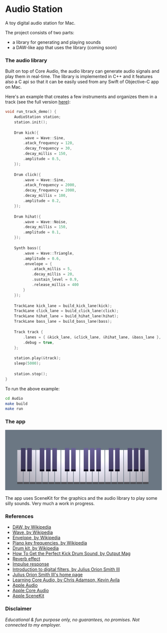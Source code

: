 # Audio Station

A toy digital audio station for Mac.

The project consists of two parts:
- a library for generating and playing sounds
- a DAW-like app that uses the library (coming soon)


### The audio library

Built on top of Core Audio, the audio library can generate audio signals and play them in real-time. The library is implemented in C++ and it features also a C api so that it can be easily used from any Swift of Objective-C app on Mac.

Here's an example that creates a few instruments and organizes them in a track (see the full version [here](Audio/test/main.cpp)):
```cpp
void run_track_demo() {
    AudioStation station;
    station.init();

    Drum kick({
        .wave = Wave::Sine,
        .atack_frequency = 120,
        .decay_frequency = 30,
        .decay_millis = 150,
        .amplitude = 0.5,
    });

    Drum click({
        .wave = Wave::Sine,
        .atack_frequency = 2000,
        .decay_frequency = 2000,
        .decay_millis = 100,
        .amplitude = 0.2,
    });

    Drum hihat({
        .wave = Wave::Noise,
        .decay_millis = 150,
        .amplitude = 0.1,
    });

    Synth bass({
        .wave = Wave::Triangle,
        .amplitude = 0.6,
        .envelope = {
            .atack_millis = 5, 
            .decay_millis = 20, 
            .sustain_level = 0.9, 
            .release_millis = 400
        }
    });

    TrackLane kick_lane = build_kick_lane(kick);
    TrackLane click_lane = build_click_lane(click);
    TrackLane hihat_lane = build_hihat_lane(hihat);
    TrackLane bass_lane = build_bass_lane(bass);

    Track track { 
        .lanes = { &kick_lane, &click_lane, &hihat_lane, &bass_lane },
        .debug = true,
    };

    station.play(&track);
    sleep(5000);

    station.stop();
}
```

To run the above example:
```bash
cd Audio
make build
make run
```


### The app

<img src="screenshot.png" width="800"/>

The app uses SceneKit for the graphics and the audio library to play some silly sounds. Very much a work in progress.


### References

- [DAW, by Wikipedia](https://en.wikipedia.org/wiki/Digital_audio_workstation)
- [Wave, by Wikipedia](https://en.wikipedia.org/wiki/wave)
- [Envelope, by Wikipedia](https://en.wikipedia.org/wiki/Envelope_(music))
- [Piano key frequencies, by Wikipedia](https://en.wikipedia.org/wiki/Piano_key_frequencies)
- [Drum kit, by Wikipedia](https://en.wikipedia.org/wiki/Drum_kit)
- [How To Get the Perfect Kick Drum Sound, by Output Mag](https://output.com/blog/get-perfect-kick-drum)
- [Reverb effect](https://en.wikipedia.org/wiki/Reverb_effect#Convolution_reverb)
- [Impulse response](https://en.wikipedia.org/wiki/Impulse_response)
- [Introduction to digital filters, by Julius Orion Smith III](https://ccrma.stanford.edu/~jos/filters/)
- [Julius Orion Smith III's home page](https://ccrma.stanford.edu/~jos/)
- [Learning Core Audio, by Chris Adamson, Kevin Avila](https://www.oreilly.com/library/view/learning-core-audio/9780321636973/)
- [Apple Audio](https://developer.apple.com/audio/)
- [Apple Core Audio](https://developer.apple.com/library/archive/documentation/MusicAudio/Conceptual/CoreAudioOverview)
- [Apple SceneKit](https://developer.apple.com/documentation/scenekit)


### Disclaimer

_Educational & fun purpose only, no guarantees, no promises. Not connected to my employer._
